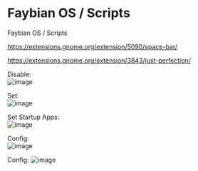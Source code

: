 # Faybian OS / Scripts
Faybian OS / Scripts

https://extensions.gnome.org/extension/5090/space-bar/

https://extensions.gnome.org/extension/3843/just-perfection/


Disable:  
![image](https://github.com/user-attachments/assets/8b1b1209-1943-44da-9909-ed3cc1988d3d)

Set:  
![image](https://github.com/user-attachments/assets/b9c93659-dd86-4cae-aec3-8c5504f3dd2e)

Set Startup Apps:  
![image](https://github.com/user-attachments/assets/073db1ec-ffb5-4542-80bf-319bcd2e358e)

Config:  
![image](https://github.com/user-attachments/assets/05121258-719e-464a-96de-f9ff52b59550)

Config:
![image](https://github.com/user-attachments/assets/87d78f51-5cf2-4cbf-9acf-a9a62113f722)
